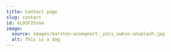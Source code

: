 ```yaml
---
title: Contact page
slug: contact
id: kLOSF2Ssna
image:
  source: images/karsten-winegeart-_pzci_uwkso-unsplash.jpg
  alt: This is a dog
---
```

